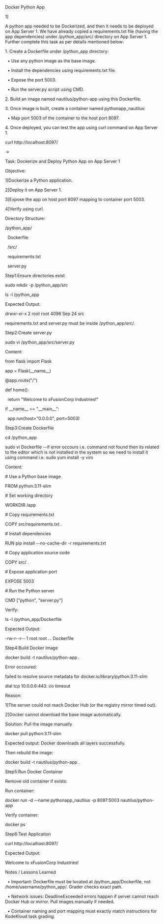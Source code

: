 Docker Python App



1]

A python app needed to be Dockerized, and then it needs to be deployed on App Server 1. We have already copied a requirements.txt file (having the app dependencies) under /python\_app/src/ directory on App Server 1. Further complete this task as per details mentioned below:

1\. Create a Dockerfile under /python\_app directory:

&nbsp;	• Use any python image as the base image.

&nbsp;	• Install the dependencies using requirements.txt file.

&nbsp;	• Expose the port 5003.

&nbsp;	• Run the server.py script using CMD.

2\. Build an image named nautilus/python-app using this Dockerfile.

3\. Once image is built, create a container named pythonapp\_nautilus:

&nbsp;	• Map port 5003 of the container to the host port 8097.

4\. Once deployed, you can test the app using curl command on App Server 1.



curl http://localhost:8097/



->



Task: Dockerize and Deploy Python App on App Server 1



Objective:



1]Dockerize a Python application.

2]Deploy it on App Server 1.

3]Expose the app on host port 8097 mapping to container port 5003.

4]Verify using curl.



Directory Structure:

/python\_app/

&nbsp;   Dockerfile

&nbsp;   /src/

&nbsp;       requirements.txt

&nbsp;       server.py





Step1:Ensure directories exist

sudo mkdir -p /python\_app/src

ls -l /python\_app





Expected Output:

drwxr-xr-x 2 root root 4096 Sep 24  src

requirements.txt and server.py must be inside /python\_app/src/.





Step2:Create server.py

sudo vi /python\_app/src/server.py



Content:

from flask import Flask

app = Flask(\_\_name\_\_)



@app.route("/")

def home():

&nbsp;   return "Welcome to xFusionCorp Industries!"



if \_\_name\_\_ == "\_\_main\_\_":

&nbsp;   app.run(host="0.0.0.0", port=5003)





Step3:Create Dockerfile

cd /python\_app

sudo vi Dockerfile  --if error occours i.e. command not found then its related to the editor which is not installed in the system so we need to install it using command i.e. sudo yum install -y vim



Content:

\# Use a Python base image

FROM python:3.11-slim



\# Set working directory

WORKDIR /app



\# Copy requirements.txt

COPY src/requirements.txt .



\# Install dependencies

RUN pip install --no-cache-dir -r requirements.txt



\# Copy application source code

COPY src/ .



\# Expose application port

EXPOSE 5003



\# Run the Python server

CMD \["python", "server.py"]





Verify:

ls -l /python\_app/Dockerfile



Expected Output:

-rw-r--r-- 1 root root ... Dockerfile





Step4:Build Docker Image

docker build -t nautilus/python-app .



Error occoured:

failed to resolve source metadata for docker.io/library/python:3.11-slim

dial tcp 10.0.0.6:443: i/o timeout



Reason:

1]The server could not reach Docker Hub (or the registry mirror timed out).

2]Docker cannot download the base image automatically.



Solution: Pull the image manually

docker pull python:3.11-slim



Expected output: Docker downloads all layers successfully.



Then rebuild the image:

docker build -t nautilus/python-app .





Step5:Run Docker Container

Remove old container if exists:



Run container:

docker run -d --name pythonapp\_nautilus -p 8097:5003 nautilus/python-app



Verify container:

docker ps





Step6:Test Application

curl http://localhost:8097/



Expected Output:

Welcome to xFusionCorp Industries!





Notes / Lessons Learned

&nbsp;	• Important: Dockerfile must be located at /python\_app/Dockerfile, not /home/username/python\_app/. Grader checks exact path.

&nbsp;	• Network issues: DeadlineExceeded errors happen if server cannot reach Docker Hub or mirror. Pull images manually if needed.

&nbsp;	• Container naming and port mapping must exactly match instructions for KodeKloud task grading.




